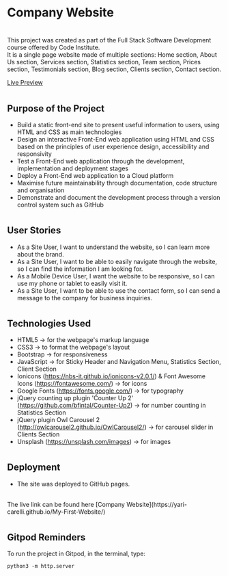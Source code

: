 # **Company Website**


#

This project was created as part of the Full Stack Software Development course offered by Code Institute. <br>
It is a single page website made of multiple sections: Home section, About Us section, Services section, Statistics section, Team section, Prices section, Testimonials section, Blog section, Clients section, Contact section.

[Live Preview](https://yari-carelli.github.io/My-First-Website/)

#

## Purpose of the Project

- Build a static front-end site to present useful information to users, using HTML and CSS as main technologies
- Design an interactive Front-End web application using HTML and CSS based on the principles of user experience design, accessibility and responsivity
- Test a Front-End web application through the development, implementation and deployment stages
- Deploy a Front-End web application to a Cloud platform
- Maximise future maintainability through documentation, code structure and organisation
- Demonstrate and document the development process through a version control system such as GitHub

#

## User Stories

- As a Site User, I want to understand the website, so I can learn more about the brand.
- As a Site User, I want to be able to easily navigate through the website, so I can find the information I am looking for.
- As a Mobile Device User, I want the website to be responsive, so I can use my phone or tablet to easily visit it.
- As a Site User, I want to be able to use the contact form, so I can send a message to the company for business inquiries.

#

## Technologies Used

- HTML5 → for the webpage's markup language
- CSS3 → to format the webpage's layout
- Bootstrap → for responsiveness
- JavaScript → for Sticky Header and Navigation Menu, Statistics Section, Client Section
- Ionicons (https://nbs-it.github.io/ionicons-v2.0.1/) & Font Awesome Icons (https://fontawesome.com/) → for icons
- Google Fonts (https://fonts.google.com/) → for typography
- jQuery counting up plugin 'Counter Up 2' (https://github.com/bfintal/Counter-Up2) → for number counting in Statistics Section
- jQuery plugin Owl Carousel 2 (http://owlcarousel2.github.io/OwlCarousel2/) → for carousel slider in Clients Section
- Unsplash (https://unsplash.com/images) → for images

#

## Deployment

- The site was deployed to GitHub pages.
<br>
The live link can be found here [Company Website](https://yari-carelli.github.io/My-First-Website/)

#

## Gitpod Reminders

To run the project in Gitpod, in the terminal, type:

`python3 -m http.server`

